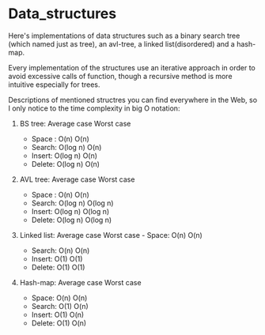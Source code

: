 # Data_structures
Here's implementations of data structures such as a binary search tree (which named just as tree), an avl-tree, a linked list(disordered) and a hash-map.

Every implementation of the structures use an iterative approach in order to avoid excessive calls of function, though a recursive method is more intuitive especially
for trees.

Descriptions of mentioned structres you can find everywhere in the Web, so I only notice to the time complexity in big O notation:
1. BS tree: Average case   Worst case
      - Space : O(n)          O(n) 
      - Search: O(log n)      O(n)
      - Insert: O(log n)      O(n)
      - Delete: O(log n)      O(n)

2.  AVL tree: Average case  Worst case
    - Space : O(n)          O(n)
    - Search: O(log n)      O(log n)
    - Insert: O(log n)      O(log n)
    - Delete: O(log n)      O(log n)
  
 3. Linked list: Average case  Worst case
        - Space: O(n)          O(n)  
       - Search: O(n)          O(n)
       - Insert: O(1)          O(1)
       - Delete: O(1)          O(1)
 
 4. Hash-map: Average case Worst case
     - Space: O(n)          O(n)  
    - Search: O(1)          O(n)
    - Insert: O(1)          O(n)
    - Delete: O(1)          O(n)
